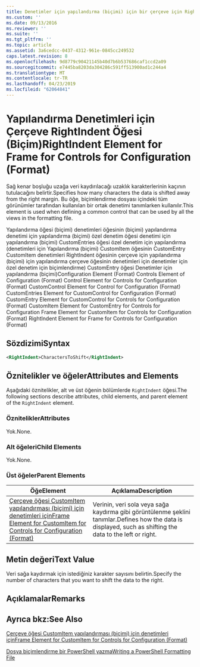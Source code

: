 ```yaml
---
title: Denetimler için yapılandırma (biçimi) için bir çerçeve için RightIndent öğesi | Microsoft Docs
ms.custom: ''
ms.date: 09/13/2016
ms.reviewer: ''
ms.suite: ''
ms.tgt_pltfrm: ''
ms.topic: article
ms.assetid: 3a6cedcc-0437-4312-961e-0845cc249532
caps.latest.revision: 8
ms.openlocfilehash: 9d8779c90421145b40d7b6b537686caf1ccd2a09
ms.sourcegitcommit: e7445ba8203da304286c591ff513900ad1c244a4
ms.translationtype: MT
ms.contentlocale: tr-TR
ms.lasthandoff: 04/23/2019
ms.locfileid: "62064841"
---
```

# <a name="rightindent-element-for-frame-for-controls-for-configuration-format"></a><span data-ttu-id="8abc1-102">Yapılandırma Denetimleri için Çerçeve RightIndent Öğesi (Biçim)</span><span class="sxs-lookup"><span data-stu-id="8abc1-102">RightIndent Element for Frame for Controls for Configuration (Format)</span></span>

<span data-ttu-id="8abc1-103">Sağ kenar boşluğu uzağa veri kaydırılacağı uzaklık karakterlerinin kaçının tutulacağını belirtir.</span><span class="sxs-lookup"><span data-stu-id="8abc1-103">Specifies how many characters the data is shifted away from the right margin.</span></span> <span data-ttu-id="8abc1-104">Bu öğe, biçimlendirme dosyası içindeki tüm görünümler tarafından kullanılan bir ortak denetimi tanımlarken kullanılır.</span><span class="sxs-lookup"><span data-stu-id="8abc1-104">This element is used when defining a common control that can be used by all the views in the formatting file.</span></span>

<span data-ttu-id="8abc1-105">Yapılandırma öğesi (biçimi) denetimleri öğesinin (biçimi) yapılandırma denetimi için yapılandırma (biçimi) özel denetim öğesi denetimi için yapılandırma (biçimi) CustomEntries öğesi özel denetim için yapılandırma (denetimleri için Yapılandırma (biçimi) CustomItem öğesinin CustomEntry CustomItem denetimleri RightIndent öğesinin çerçeve için yapılandırma (biçimi) için yapılandırma çerçeve öğesinin denetimleri için denetimler için özel denetim için biçimlendirme) CustomEntry öğesi Denetimler için yapılandırma (biçimi)</span><span class="sxs-lookup"><span data-stu-id="8abc1-105">Configuration Element (Format) Controls Element of Configuration (Format) Control Element for Controls for Configuration (Format) CustomControl Element for Control for Configuration (Format) CustomEntries Element for CustomControl for Configuration (Format) CustomEntry Element for CustomControl for Controls for Configuration (Format) CustomItem Element for CustomEntry for Controls for Configuration Frame Element for CustomItem for Controls for Configuration (Format) RightIndent Element for Frame for Controls for Configuration (Format)</span></span>

## <a name="syntax"></a><span data-ttu-id="8abc1-106">Sözdizimi</span><span class="sxs-lookup"><span data-stu-id="8abc1-106">Syntax</span></span>

```xml
<RightIndent>CharactersToShift</RightIndent>
```

## <a name="attributes-and-elements"></a><span data-ttu-id="8abc1-107">Öznitelikler ve öğeler</span><span class="sxs-lookup"><span data-stu-id="8abc1-107">Attributes and Elements</span></span>

<span data-ttu-id="8abc1-108">Aşağıdaki öznitelikler, alt ve üst öğenin bölümlerde `RightIndent` öğesi.</span><span class="sxs-lookup"><span data-stu-id="8abc1-108">The following sections describe attributes, child elements, and parent element of the `RightIndent` element.</span></span>

### <a name="attributes"></a><span data-ttu-id="8abc1-109">Öznitelikler</span><span class="sxs-lookup"><span data-stu-id="8abc1-109">Attributes</span></span>

<span data-ttu-id="8abc1-110">Yok.</span><span class="sxs-lookup"><span data-stu-id="8abc1-110">None.</span></span>

### <a name="child-elements"></a><span data-ttu-id="8abc1-111">Alt öğeleri</span><span class="sxs-lookup"><span data-stu-id="8abc1-111">Child Elements</span></span>

<span data-ttu-id="8abc1-112">Yok.</span><span class="sxs-lookup"><span data-stu-id="8abc1-112">None.</span></span>

### <a name="parent-elements"></a><span data-ttu-id="8abc1-113">Üst öğeler</span><span class="sxs-lookup"><span data-stu-id="8abc1-113">Parent Elements</span></span>

|<span data-ttu-id="8abc1-114">Öğe</span><span class="sxs-lookup"><span data-stu-id="8abc1-114">Element</span></span>|<span data-ttu-id="8abc1-115">Açıklama</span><span class="sxs-lookup"><span data-stu-id="8abc1-115">Description</span></span>|
|-------------|-----------------|
|[<span data-ttu-id="8abc1-116">Çerçeve öğesi CustomItem yapılandırması (biçimi) için denetimleri için</span><span class="sxs-lookup"><span data-stu-id="8abc1-116">Frame Element for CustomItem for Controls for Configuration (Format)</span></span>](./frame-element-for-customitem-for-controls-for-configuration-format.md)|<span data-ttu-id="8abc1-117">Verinin, veri sola veya sağa kaydırma gibi görüntülenme şeklini tanımlar.</span><span class="sxs-lookup"><span data-stu-id="8abc1-117">Defines how the data is displayed, such as shifting the data to the left or right.</span></span>|

## <a name="text-value"></a><span data-ttu-id="8abc1-118">Metin değeri</span><span class="sxs-lookup"><span data-stu-id="8abc1-118">Text Value</span></span>

<span data-ttu-id="8abc1-119">Veri sağa kaydırmak için istediğiniz karakter sayısını belirtin.</span><span class="sxs-lookup"><span data-stu-id="8abc1-119">Specify the number of characters that you want to shift the data to the right.</span></span>

## <a name="remarks"></a><span data-ttu-id="8abc1-120">Açıklamalar</span><span class="sxs-lookup"><span data-stu-id="8abc1-120">Remarks</span></span>

## <a name="see-also"></a><span data-ttu-id="8abc1-121">Ayrıca bkz:</span><span class="sxs-lookup"><span data-stu-id="8abc1-121">See Also</span></span>

[<span data-ttu-id="8abc1-122">Çerçeve öğesi CustomItem yapılandırması (biçimi) için denetimleri için</span><span class="sxs-lookup"><span data-stu-id="8abc1-122">Frame Element for CustomItem for Controls for Configuration (Format)</span></span>](./frame-element-for-customitem-for-controls-for-configuration-format.md)

[<span data-ttu-id="8abc1-123">Dosya biçimlendirme bir PowerShell yazma</span><span class="sxs-lookup"><span data-stu-id="8abc1-123">Writing a PowerShell Formatting File</span></span>](./writing-a-powershell-formatting-file.md)
